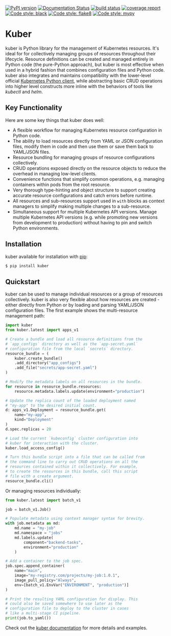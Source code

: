 [![PyPI version](https://img.shields.io/pypi/v/kuber.svg)](https://pypi.python.org/pypi/kuber)
[![Documentation Status](https://readthedocs.org/projects/kuber/badge/?version=latest)](https://kuber.readthedocs.io/en/latest/?badge=latest)
[![build status](https://gitlab.com/swernst/kuber/badges/master/build.svg)](https://gitlab.com/swernst/kuber/commits/master)
[![coverage report](https://gitlab.com/swernst/kuber/badges/master/coverage.svg)](https://gitlab.com/swernst/kuber/commits/master)
[![Code style: black](https://img.shields.io/badge/code%20style-black-000000.svg)](https://github.com/psf/black)
[![Code style: flake8](https://img.shields.io/badge/code%20style-flake8-white)](https://gitlab.com/pycqa/flake8)
[![Code style: mypy](https://img.shields.io/badge/code%20style-mypy-white)](http://mypy-lang.org/)

# Kuber

kuber is Python library for the management of Kubernetes resources. It's
ideal for for collectively managing groups of resources throughout their
lifecycle. Resource definitions can be created and managed entirely in Python
code (the pure-Python approach), but kuber is most effective when used in a
hybrid fashion that combines configuration files and Python code.
kuber also integrates and maintains compatibility with the lower-level official
[Kubernetes Python client](https://github.com/kubernetes-client/python),
while abstracting basic CRUD operations into higher level constructs
more inline with the behaviors of tools like *kubectl* and *helm*.

## Key Functionality

Here are some key things that kuber does well:

- A flexible workflow for managing Kubernetes resource configuration in Python
  code.
- The ability to load resources directly from YAML or JSON configuration files,
  modify them in code and then use them or save them back to YAML/JSON files.
- Resource bundling for managing groups of resource configurations collectively.
- CRUD operations exposed directly on the resource objects to reduce the
  overhead in managing low-level clients.
- Convenience functions that simplify common operations, e.g. managing
  containers within pods from the root resource.
- Very thorough type-hinting and object structure to support creating accurate
  resource configurations and catch errors before runtime.
- All resources and sub-resources support used in `with` blocks as context
  managers to simplify making multiple changes to a sub-resource.
- Simultaneous support for multiple Kubernetes API versions. Manage multiple
  Kubernetes API versions (e.g. while promoting new versions from development
  to production) without having to pin and switch Python environments.

## Installation

kuber available for installation with [pip](https://pypi.org/project/pip/):

```bash
$ pip install kuber
```
 
## Quickstart

kuber can be used to manage individual resources or a group of resources
collectively. kuber is also very flexible about how resources are created - 
either directly from Python or by loading and parsing YAML/JSON configuration
files. The first example shows the multi-resource management path:

```python
import kuber
from kuber.latest import apps_v1

# Create a bundle and load all resource definitions from the
# `app_configs` directory as well as the `app-secret.yaml`
# configuration file from the local `secrets` directory.
resource_bundle = (
    kuber.create_bundle()
    .add_directory("app_configs")
    .add_file("secrets/app-secret.yaml")
)

# Modify the metadata labels on all resources in the bundle.
for resource in resource_bundle.resources:
    resource.metadata.labels.update(environment="production")

# Update the replica count of the loaded deployment named
# "my-app" to the desired initial count.
d: apps_v1.Deployment = resource_bundle.get(
    name="my-app",
    kind="Deployment"
)
d.spec.replicas = 20

# Load the current `kubeconfig` cluster configuration into
# kuber for interaction with the cluster.
kuber.load_access_config()

# Turn this bundle script into a file that can be called from
# the command line to carry out CRUD operations on all the
# resources contained within it collectively. For example,
# to create the resources in this bundle, call this script
# file with a create argument.
resource_bundle.cli()
```

Or managing resources individually:

```python
from kuber.latest import batch_v1

job = batch_v1.Job()

# Populate metadata using context manager syntax for brevity.
with job.metadata as md:
    md.name = "my-job"
    md.namespace = "jobs"
    md.labels.update(
        component="backend-tasks",
        environment="production"
    )

# Add a container to the job spec.
job.spec.append_container(
    name="main",
    image="my-registry.com/projects/my-job:1.0.1",
    image_pull_policy="Always",
    env=[batch_v1.EnvVar("ENVIRONMENT", "production")]
)

# Print the resulting YAML configuration for display. This
# could also be saved somewhere to use later as the
# configuration file to deploy to the cluster in cases
# like a multi-stage CI pipeline.
print(job.to_yaml())
```

Check out the [kuber documentation](https://kuber.readthedocs.io/en/latest/)
for more details and examples.
